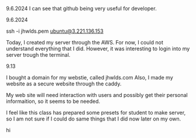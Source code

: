 9.6.2024
I can see that github being very useful for developer.

9.6.2024

ssh -i jhwlds.pem ubuntu@3.221.136.153

Today, I created my server through the AWS. For now, I could not understand everything that I did.
However, it was interesting to login into my server trough the terminal.

9.13

I bought a domain for my webstie, called jhwlds.com
Also, I made my website as a secure website through the caddy.

My web site will need interaction with users and possibly get their personal informaition, so it seems to be needed.

I feel like this class has prepared some presets for student to make server, so I am not sure if I could do same things that I did now later on my own.

hi